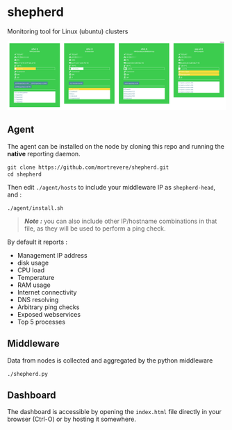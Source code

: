 # shepherd
Monitoring tool for Linux (ubuntu) clusters

![dashboard screen example](screen.png)

## Agent

The agent can be installed on the node by cloning this repo and running the **native** reporting daemon.

```
git clone https://github.com/mortrevere/shepherd.git
cd shepherd
```

Then edit `./agent/hosts` to include your middleware IP as `shepherd-head`, and :

```
./agent/install.sh
```

> ***Note :*** you can also include other IP/hostname combinations in that file, as they will be used to perform a ping check.

By default it reports :

- Management IP address
- disk usage
- CPU load
- Temperature
- RAM usage
- Internet connectivity
- DNS resolving
- Arbitrary ping checks
- Exposed webservices
- Top 5 processes


## Middleware

Data from nodes is collected and aggregated by the python middleware

```
./shepherd.py
```

## Dashboard

The dashboard is accessible by opening the `index.html` file directly in your browser (Ctrl-O) or by hosting it somewhere.

